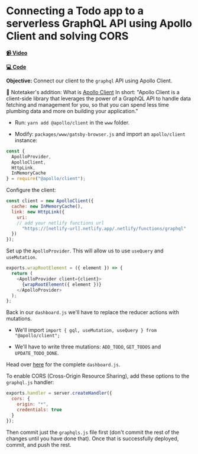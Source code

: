 # Connecting a Todo app to a serverless GraphQL API using Apollo Client and solving CORS

**[📹 Video](https://egghead.io/lessons/apollo-connecting-a-todo-app-to-a-serverless-graphql-api-using-apollo-client-and-solving-cors?pl=building-a-serverless-jamstack-todo-app-with-netlify-gatsby-graphql-and-faunadb-53bb)**

**[💻 Code](https://github.com/christopherbiscardi/serverless-todo-netlify-fauna-egghead/tree/81568a11fa45c4c3e896761e965554234dd0a7c2)**

**Objective:** Connect our client to the `graphql` API using Apollo Client.

🤔 Notetaker's addition: What is [Apollo Client](https://www.apollographql.com/blog/apollo-client-1-0-a-flexible-community-focused-javascript-graphql-client-2253b90e6c84) In short: "Apollo Client is a client-side library that leverages the power of a GraphQL API to handle data fetching and management for you, so that you can spend less time plumbing data and more on building your application."

* Run: `yarn add @apollo/client` in the `www` folder.

* Modify: `packages/www/gatsby-browser.js` and import an `apollo/client` instance:

```js
const {
  ApolloProvider,
  ApolloClient,
  HttpLink,
  InMemoryCache
} = require("@apollo/client");
```

Configure the client:

```js
const client = new ApolloClient({
  cache: new InMemoryCache(),
  link: new HttpLink({
    uri:
    // add your netlify functions url
      "https://[netlify-url].netlify.app/.netlify/functions/graphql"
  })
});
```

Set up the `ApolloProvider`. This will allow us to use `useQuery` and `useMutation`.

```js
exports.wrapRootElement = ({ element }) => {
  return (
    <ApolloProvider client={client}>
      {wrapRootElement({ element })}
    </ApolloProvider>
  );
};
```

Back in our `dashboard.js` we'll have to replace the reducer actions with mutations.

* We'll import `import { gql, useMutation, useQuery } from "@apollo/client";`

* We'll have to write three mutations: `ADD_TODO`, `GET_TODOS` and `UPDATE_TODO_DONE`.

Head over [here](https://github.com/ChristopherBiscardi/serverless-todo-netlify-fauna-egghead/blob/81568a11fa45c4c3e896761e965554234dd0a7c2/packages/www/src/components/dashboard.js) for the complete `dashboard.js`.

To enable CORS (Cross-Origin Resource Sharing), add these options to the `graphql.js` handler:
```js
exports.handler = server.createHandler({
  cors: {
    origin: "*",
    credentials: true
  }
});
```

Then commit just the `graphqls.js` file first (don't commit the rest of the changes until you have done that). Once that is successfully deployed, commit, and push the rest.